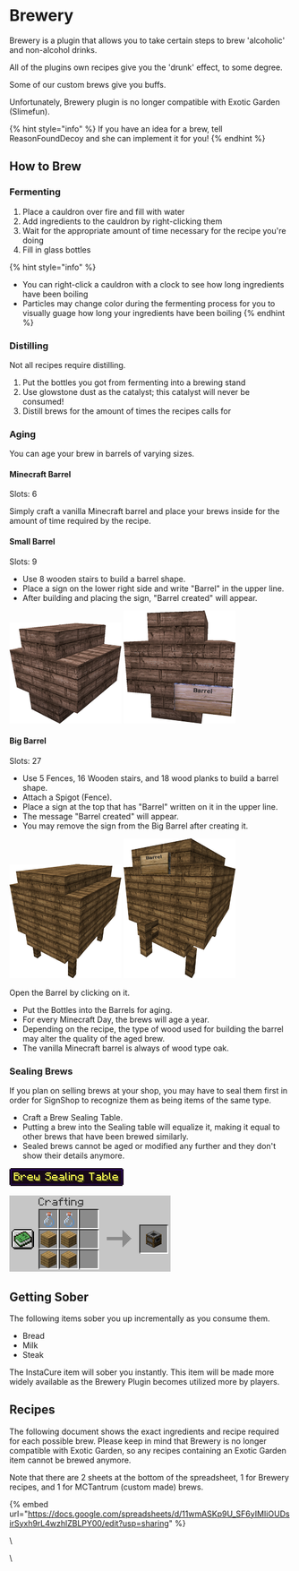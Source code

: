 # Brewery

Brewery is a plugin that allows you to take certain steps to brew 'alcoholic' and non-alcohol drinks.

All of the plugins own recipes give you the 'drunk' effect, to some degree.

Some of our custom brews give you buffs.

Unfortunately, Brewery plugin is no longer compatible with Exotic Garden (Slimefun).

{% hint style="info" %}
If you have an idea for a brew, tell ReasonFoundDecoy and she can implement it for you!
{% endhint %}

## How to Brew

### Fermenting

1. Place a cauldron over fire and fill with water
2. Add ingredients to the cauldron by right-clicking them
3. Wait for the appropriate amount of time necessary for the recipe you're doing
4. Fill in glass bottles

{% hint style="info" %}
* You can right-click a cauldron with a clock to see how long ingredients have been boiling
* Particles may change color during the fermenting process for you to visually guage how long your ingredients have been boiling
{% endhint %}

### Distilling

Not all recipes require distilling.

1. Put the bottles you got from fermenting into a brewing stand
2. Use glowstone dust as the catalyst; this catalyst will never be consumed!
3. Distill brews for the amount of times the recipes calls for

### Aging

You can age your brew in barrels of varying sizes.

#### Minecraft Barrel

Slots: 6

Simply craft a vanilla Minecraft barrel and place your brews inside for the amount of time required by the recipe.

#### Small Barrel

Slots: 9

* Use 8 wooden stairs to build a barrel shape.
* Place a sign on the lower right side and write "Barrel" in the upper line.
* After building and placing the sign, "Barrel created" will appear.

![](<../.gitbook/assets/small barrel 2.png>) ![](<../.gitbook/assets/small barrel.png>)

#### Big Barrel

Slots: 27

* Use 5 Fences, 16 Wooden stairs, and 18 wood planks to build a barrel shape.
* Attach a Spigot (Fence).
* Place a sign at the top that has "Barrel" written on it in the upper line.
* The message "Barrel created" will appear.
* You may remove the sign from the Big Barrel after creating it.

![](<../.gitbook/assets/big barrel.png>) ![](<../.gitbook/assets/big barrel 2.png>)

Open the Barrel by clicking on it.

* Put the Bottles into the Barrels for aging.
* For every Minecraft Day, the brews will age a year.
* Depending on the recipe, the type of wood used for building the barrel may alter the quality of the aged brew.
* The vanilla Minecraft barrel is always of wood type oak.

### Sealing Brews

If you plan on selling brews at your shop, you may have to seal them first in order for SignShop to recognize them as being items of the same type.

* Craft a Brew Sealing Table.
* Putting a brew into the Sealing table will equalize it, making it equal to other brews that have been brewed similarly.
* Sealed brews cannot be aged or modified any further and they don't show their details anymore.

![](<../.gitbook/assets/sealing table name.png>)

![](<../.gitbook/assets/sealing table recipe.png>)

## Getting Sober

The following items sober you up incrementally as you consume them.

* Bread
* Milk
* Steak

The InstaCure item will sober you instantly. This item will be made more widely available as the Brewery Plugin becomes utilized more by players.

## Recipes

The following document shows the exact ingredients and recipe required for each possible brew. Please keep in mind that Brewery is no longer compatible with Exotic Garden, so any recipes containing an Exotic Garden item cannot be brewed anymore.

Note that there are 2 sheets at the bottom of the spreadsheet, 1 for Brewery recipes, and 1 for MCTantrum (custom made) brews.

{% embed url="https://docs.google.com/spreadsheets/d/11wmASKp9U_SF6yIMIiOUDsirSyxh9rL4wzhlZBLPY00/edit?usp=sharing" %}

\


\

